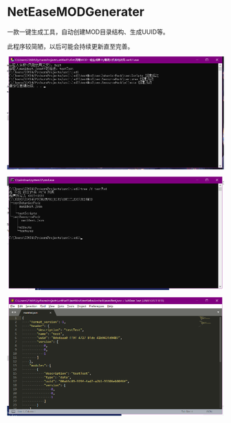 # NetEaseMODGenerater
一款一键生成工具，自动创建MOD目录结构、生成UUID等。

此程序较简陋，以后可能会持续更新直至完善。

![](https://github.com/AiEson/NetEaseMODGenerater/blob/master/img/1.png)

![](https://github.com/AiEson/NetEaseMODGenerater/blob/master/img/2.png)

![](https://github.com/AiEson/NetEaseMODGenerater/blob/master/img/3.png)
